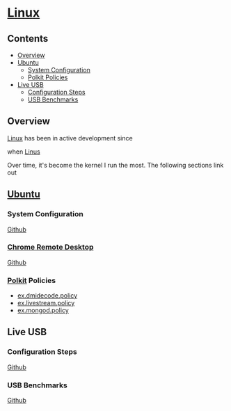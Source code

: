# [Linux](https://www.linux.org/)

## Contents
- [Overview](#overview)
- [Ubuntu](#ubuntu)
  - [System Configuration](#system-configuration)
  - [Polkit Policies](#polkit-policies)
- [Live USB](#live-usb)
  - [Configuration Steps](#configuration-steps)
  - [USB Benchmarks](#usb-benchmarks)

## Overview
[Linux]() has been in active development since

when [Linus ]()

Over time, it's become the kernel I run the most. The following sections link out 

## [Ubuntu](https://ubuntu.com/)

### System Configuration
[Github](https://raw.githubusercontent.com/efournier92/Notes/master/Linux/Ubuntu/Ubuntu.md)

### [Chrome Remote Desktop](https://remotedesktop.google.com/)
[Github](https://raw.githubusercontent.com/efournier92/Notes/master/Linux/Ubuntu/ChromeRemoteDesktopUbuntu.md)

### [Polkit](https://en.wikipedia.org/wiki/Polkit) Policies
- [ex.dmidecode.policy](https://raw.githubusercontent.com/efournier92/Notes/master/Linux/Ubuntu/polkit-policies/ex.dmidecode.policy)
- [ex.livestream.policy](https://raw.githubusercontent.com/efournier92/Notes/master/Linux/Ubuntu/polkit-policies/ex.dmidecode.policy)
- [ex.mongod.policy](https://raw.githubusercontent.com/efournier92/Notes/master/Linux/Ubuntu/polkit-policies/ex.dmidecode.policy)

## Live USB

### Configuration Steps
[Github](https://raw.githubusercontent.com/efournier92/Notes/master/Linux/LiveUsb/UbuntuLiveUsb.md)

### USB Benchmarks
[Github](https://raw.githubusercontent.com/efournier92/Notes/master/Linux/LiveUsb/UsbBenchmarks.md)

